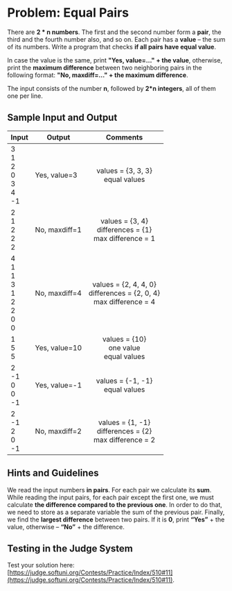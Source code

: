 # Problem: Equal Pairs

There are **2 \* n numbers**. The first and the second number form a **pair**, the third and the fourth number also, and so on. Each pair has a **value** – the sum of its numbers. Write a program that checks **if all pairs have equal value**.

In case the value is the same, print **"Yes, value=…" + the value**, otherwise, print the **maximum difference** between two neighboring pairs in the following format: **"No, maxdiff=…" + the maximum difference**. 

The input consists of the number **n**, followed by **2*n integers**, all of them one per line.

## Sample Input and Output

| Input | Output | Comments |
| --- | --- | :---: | 
| 3<br>1<br>2<br>0<br>3<br>4<br>-1| Yes, value=3 | values = {3, 3, 3}<br>equal values | 
| 2<br>1<br>2<br>2<br>2 | No, maxdiff=1 | values = {3, 4}<br>differences = {1}<br>max difference = 1 |
| 4<br>1<br>1<br>3<br>1<br>2<br>2<br>0<br>0 | No, maxdiff=4 | values = {2, 4, 4, 0}<br>differences = {2, 0, 4}<br>max difference = 4 |
| 1<br>5<br>5 | Yes, value=10 | values = {10}<br>one value<br>equal values |
| 2<br>-1<br>0<br>0<br>-1 | Yes, value=-1 | values = {-1, -1}<br>equal values | 
| 2<br>-1<br>2<br>0<br>-1 | No, maxdiff=2 | values = {1, -1}<br>differences = {2}<br>max difference = 2 |

## Hints and Guidelines

We read the input numbers **in pairs**. For each pair we calculate its **sum**. While reading the input pairs, for each pair except the first one, we must calculate **the difference compared to the previous one**. In order to do that, we need to store as a separate variable the sum of the previous pair. Finally, we find the **largest difference** between two pairs. If it is **0**, print **“Yes”** + the value, otherwise – **“No”** + the difference.

## Testing in the Judge System

Test your solution here: [https://judge.softuni.org/Contests/Practice/Index/510#11](https://judge.softuni.org/Contests/Practice/Index/510#11).
